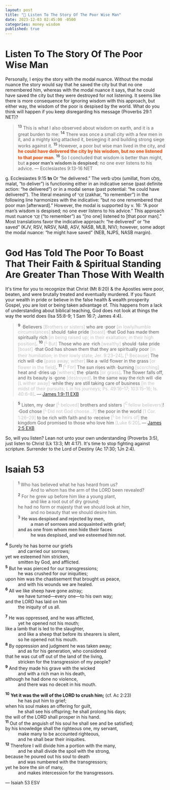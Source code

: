 ```yaml
---
layout: post
title: "🧔 Listen To The Story Of The Poor Wise Man"
date: 2023-12-03 02:45:00 -0500
categories: money wisdom
published: true
---
```


# Listen To The Story Of The Poor Wise Man

Personally, I enjoy the story with the modal nuance. Without the modal nuance the story would say that he saved the city but that no one remembered him, whereas with the modal nuance it says, that he could have saved the city but they were destroyed for not listening. It seems like there is more consequence for ignoring wisdom with this approach, but either way, the wisdom of the poor is despised by the world. What do you think will happen if you keep disregarding his message (Proverbs 29:1 NET)? 

> <sup style="font-weight:bold;">13</sup> This is what I also observed about wisdom on earth, and it is a great burden to me: <sup style="font-weight:bold;">14</sup> There was once a small city with a few men in it, and a mighty king attacked it, besieging it and building strong siege works against it. <sup style="font-weight:bold;">15</sup> However, a poor but wise man lived in the city, and <span style="font-weight:bold;color:orangered;">he could have delivered the city by his wisdom, but no one listened to that poor man</span>. <sup style="font-weight:bold;">16</sup> So I concluded that wisdom is better than might, but **a poor man’s wisdom is despised**; no one ever listens to his advice. &mdash; Ecclesiastes 9:13-16 NET
>>
g. Ecclesiastes 9:15 **tn** Or “he delivered.” The verb וּמִלַּט (umillat, from מָלַט, malat, “to deliver”) is functioning either in an indicative sense (past definite action: “he delivered”) or in a modal sense (past potential: “he could have delivered”). The literal meaning of זָכַר (zakhar, “to remember”) in the following line harmonizes with the indicative: “but no one remembered that poor man [afterward].” However, the modal is supported by v. 16: “A poor man’s wisdom is despised; no one ever listens to his advice.” This approach must nuance זָכַר (“to remember”) as “[no one] listened to [that poor man].” Most translations favor the indicative approach: “he delivered” or “he saved” (KJV, RSV, NRSV, NAB, ASV, NASB, MLB, NIV); however, some adopt the modal nuance: “he might have saved” (NEB, NJPS, NASB margin).

# God Has Told The Poor To Boast That Their Faith & Spiritual Standing Are Greater Than Those With Wealth

It's time for you to recognize that Christ (Mt 8:20) & the Apostles were poor, beaten, and were brutally treated and eventually murdered. If you flaunt your wealth in pride or believe in the false health & wealth prosperity Gospel, you are lost or being taken advantage of. This happens from a lack of understanding about biblical teaching, God does not look at things the way the world does (Isa 55:8-9; 1 Sam 16:7; James 4:4).

<!-- This happens because you don't understand the bible well enough to know that God doesn't look at things the way the world does. -->

> <sup style="font-weight:bold;">9</sup> ·Believers <span style="color:#bfbfbf;">[Brothers or sisters]</span> who are ·poor <span style="color:#bfbfbf;">[in lowly/humble circumstances]</span> should ·take pride <span style="color:#bfbfbf;">[boast]</span> ·that God has made them spiritually rich <span style="color:#bfbfbf;">[in being raised up; in their exaltation; in their high position]</span>. <sup style="font-weight:bold;">10</sup> <span style="color:#bfbfbf;">[<sup>L</sup> But]</span> Those who are ·rich <span style="color:#bfbfbf;">[wealthy]</span> should ·take pride <span style="color:#bfbfbf;">[boast]</span> ·that God has shown them that they are spiritually poor <span style="color:#bfbfbf;">[in their humiliation; in their lowly state; Jer. 9:23–24]</span>. <span style="color:#bfbfbf;">[<sup>L</sup> Because]</span> The rich will ·die <span style="color:#bfbfbf;">[pass away; wither]</span> like a ·wild flower in the grass <span style="color:#bfbfbf;">[or flower in the field]</span>. <sup style="font-weight:bold;">11</sup> <span style="color:#bfbfbf;">[<sup>L</sup> For]</span> The sun rises with ·burning <span style="color:#bfbfbf;">[scorching]</span> heat and ·dries up <span style="color:#bfbfbf;">[withers]</span> the ·plants <span style="color:#bfbfbf;">[or grass]</span>. The flower falls off, and its beauty is ·gone <span style="color:#bfbfbf;">[destroyed]</span>. In the same way the rich will ·die <span style="color:#bfbfbf;">[L wither away]</span> ·while they are still taking care of business <span style="color:#bfbfbf;">[in the midst of their pursuits; L in his journeys; Ps. 49:16–17; 103:15–16; Is. 40:6–8]</span>. &mdash; [James 1:9-11 EXB](https://www.biblegateway.com/passage/?search=James+1%3A9-11%3B+2%3A5&version=EXB)


> <sup style="font-weight:bold;">5</sup> Listen, my ·dear <span style="color:#bfbfbf;">[<sup>L</sup> beloved]</span> brothers and sisters <span style="color:#bfbfbf;">[<sup>C</sup> fellow believers]</span>! ·God chose <span style="color:#bfbfbf;">[<sup>L</sup> Did not God choose…?]</span> the poor in the world <span style="color:#bfbfbf;">[1 Cor. 1:26–29]</span> to be rich with faith and to ·receive <span style="color:#bfbfbf;">[<sup>L</sup> be heirs of]</span> the kingdom God promised to those who love him <span style="color:#bfbfbf;">[Luke 6:20]</span>. &mdash; [James 2:5 EXB](https://www.biblegateway.com/passage/?search=James+1%3A9-11%3B+2%3A5&version=EXB)

So, will you listen? Lean not unto your own understanding (Proverbs 3:5), just listen to Christ (Lk 13:3; Mt 4:17). It's time to stop fighting against scripture. Surrender to the Lord of Destiny (Ac 17:30; 1Jn 2:4). 

# Isaiah 53

> <sup style="font-weight:bold;">1</sup> Who has believed what he has heard from us?<br>
<span style="margin-left: 40px;">And to whom has the arm of the LORD been revealed?</span><br>
<sup style="font-weight:bold;">2</sup> For he grew up before him like a young plant,<br>
<span style="margin-left: 40px;">and like a root out of dry ground;</span><br>
he had no form or majesty that we should look at him,<br>
<span style="margin-left: 40px;">and no beauty that we should desire him.</span><br>
<sup style="font-weight:bold;">3</sup> **He was despised and rejected by men,**<br>
<span style="margin-left: 40px;">**a man of sorrows and acquainted with grief;**</span><br>
**and as one from whom men hide their faces**<br>
<span style="margin-left: 40px;">**he was despised, and we esteemed him not.**</span><br>
>
<sup style="font-weight:bold;">4</sup> Surely he has borne our griefs<br>
<span style="margin-left: 40px;">and carried our sorrows;</span><br>
yet we esteemed him stricken,<br>
<span style="margin-left: 40px;">smitten by God, and afflicted.</span><br>
<sup style="font-weight:bold;">5</sup> But he was pierced for our transgressions;<br>
<span style="margin-left: 40px;">he was crushed for our iniquities;</span><br>
upon him was the chastisement that brought us peace,<br>
<span style="margin-left: 40px;">and with his wounds we are healed.</span><br>
<sup style="font-weight:bold;">6</sup> All we like sheep have gone astray;<br>
<span style="margin-left: 40px;">we have turned—every one—to his own way;</span><br>
and the LORD has laid on him<br>
<span style="margin-left: 40px;">the iniquity of us all.</span><br>
>
<sup style="font-weight:bold;">7</sup> He was oppressed, and he was afflicted,<br>
<span style="margin-left: 40px;">yet he opened not his mouth;</span><br>
like a lamb that is led to the slaughter,<br>
<span style="margin-left: 40px;">and like a sheep that before its shearers is silent,</span><br>
<span style="margin-left: 40px;">so he opened not his mouth.</span><br>
<sup style="font-weight:bold;">8</sup> By oppression and judgment he was taken away;<br>
<span style="margin-left: 40px;">and as for his generation, who considered</span><br>
that he was cut off out of the land of the living,<br>
<span style="margin-left: 40px;">stricken for the transgression of my people?</span><br>
<sup style="font-weight:bold;">9</sup> And they made his grave with the wicked<br>
<span style="margin-left: 40px;">and with a rich man in his death,</span><br>
although he had done no violence,<br>
<span style="margin-left: 40px;">and there was no deceit in his mouth.</span><br>
>
<sup style="font-weight:bold;">10</sup> **Yet it was the will of the LORD to crush him;** (cf. Ac 2:23)<br>
<span style="margin-left: 40px;">he has put him to grief;</span><br>
when his soul makes an offering for guilt,<br>
<span style="margin-left: 40px;">he shall see his offspring; he shall prolong his days;</span><br>
the will of the LORD shall prosper in his hand.<br>
<sup style="font-weight:bold;">11</sup> Out of the anguish of his soul he shall see and be satisfied;<br>
by his knowledge shall the righteous one, my servant,<br>
<span style="margin-left: 40px;">make many to be accounted righteous,</span><br>
<span style="margin-left: 40px;">and he shall bear their iniquities.</span><br>
<sup style="font-weight:bold;">12</sup> Therefore I will divide him a portion with the many,<br>
<span style="margin-left: 40px;">and he shall divide the spoil with the strong,</span><br>
because he poured out his soul to death<br>
<span style="margin-left: 40px;">and was numbered with the transgressors;</span><br>
yet he bore the sin of many,<br>
<span style="margin-left: 40px;">and makes intercession for the transgressors.</span><br>
>
&mdash; Isaiah 53 ESV

<!-- Repentance is a fruit of Genuine saving faith, are you genuine (Jn 14:15,21)? -->

<script>
    var refTagger = {
        settings: {
            bibleVersion: 'ESV'
        }
    }; 

    (function(d, t) {
        var n=d.querySelector('[nonce]');
        refTagger.settings.nonce = n && (n.nonce||n.getAttribute('nonce'));
        var g = d.createElement(t), s = d.getElementsByTagName(t)[0];
        g.src = 'https://api.reftagger.com/v2/RefTagger.js';
        g.nonce = refTagger.settings.nonce;
        s.parentNode.insertBefore(g, s);
    }(document, 'script'));
</script>